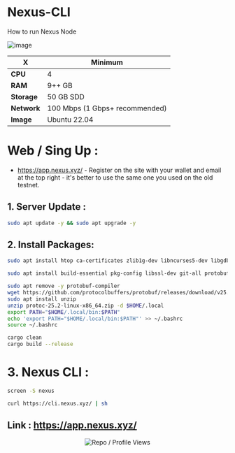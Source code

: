 # Nexus-CLI
How to run Nexus Node

![image](https://github.com/user-attachments/assets/ca6aff98-5366-4775-8d69-7334fc390765)

| X        | Minimum              |
|------------------|----------------------------|
| **CPU**          | 4 |
| **RAM**          | 9++ GB                     |
| **Storage**      | 50 GB SDD                   |
| **Network**      | 100 Mbps (1 Gbps+ recommended) |
| **Image**      | Ubuntu 22.04 |

# Web / Sing Up : 

-  https://app.nexus.xyz/ - Register on the site with your wallet and email at the top right - it's better to use the same one you used on the old testnet.

## 1. Server Update : 

```bash
sudo apt update -y && sudo apt upgrade -y
```
## 2. Install Packages:

```bash
sudo apt install htop ca-certificates zlib1g-dev libncurses5-dev libgdbm-dev libnss3-dev tmux iptables curl nvme-cli git wget make jq libleveldb-dev build-essential pkg-config ncdu tar clang bsdmainutils lsb-release libssl-dev libreadline-dev libffi-dev jq gcc screen unzip lz4 -y
```

```bash
sudo apt install build-essential pkg-config libssl-dev git-all protobuf-compiler
```


```bash
sudo apt remove -y protobuf-compiler
wget https://github.com/protocolbuffers/protobuf/releases/download/v25.2/protoc-25.2-linux-x86_64.zip
sudo apt install unzip
unzip protoc-25.2-linux-x86_64.zip -d $HOME/.local
export PATH="$HOME/.local/bin:$PATH"
echo 'export PATH="$HOME/.local/bin:$PATH"' >> ~/.bashrc
source ~/.bashrc
```

```bash
cargo clean
cargo build --release
```
# 3. Nexus CLI : 

```bash
screen -S nexus
```

```bash
curl https://cli.nexus.xyz/ | sh
```

## Link : https://app.nexus.xyz/


<p align="center">
  <img src="https://komarev.com/ghpvc/?username=FurkanL0&style=flat-square&color=red&label=Profile+Views+/+Repo+Views+" alt="Repo / Profile Views" />
</p>
